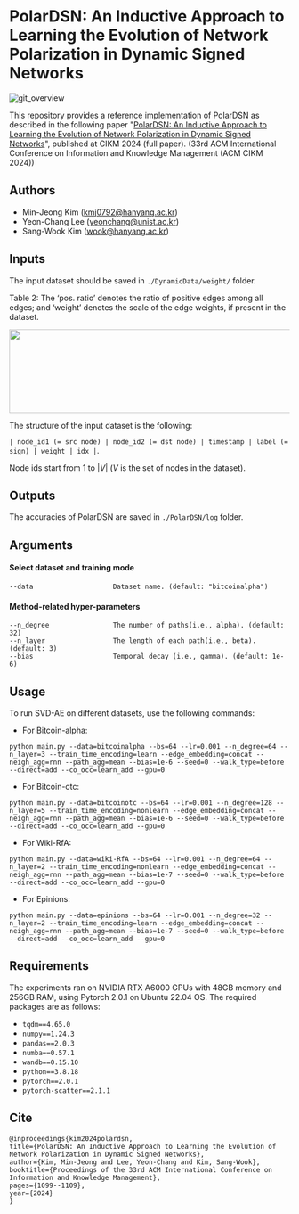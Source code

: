 # PolarDSN: An Inductive Approach to Learning the Evolution of Network Polarization in Dynamic Signed Networks

![git_overview](https://github.com/user-attachments/assets/5962613d-ddca-4f50-92ed-cbb8b69e2d89)

This repository provides a reference implementation of PolarDSN as described in the following paper "[PolarDSN: An Inductive Approach to Learning the Evolution of Network Polarization in Dynamic Signed Networks](https://doi.org/10.1145/3627673.3679654)", published at CIKM 2024 (full paper). (33rd ACM International Conference on Information and Knowledge Management (ACM CIKM 2024))

## Authors
- Min-Jeong Kim (kmj0792@hanyang.ac.kr)
- Yeon-Chang Lee (yeonchang@unist.ac.kr)
- Sang-Wook Kim (wook@hanyang.ac.kr)

## Inputs
The input dataset should be saved in ```./DynamicData/weight/``` folder. 

Table 2: The ‘pos. ratio’ denotes the ratio of positive edges among all edges; and ‘weight’ denotes the scale of the edge weights, if present in the dataset.

<img src = "https://github.com/user-attachments/assets/ca18507b-c120-44db-86a6-1d9caed4a9ba" width="600" height="150">

The structure of the input dataset is the following: 

```| node_id1 (= src node) | node_id2 (= dst node) | timestamp | label (= sign) | weight | idx |```.

Node ids start from 1 to |*V*| (*V* is the set of nodes in the dataset).

## Outputs
The accuracies of PolarDSN are saved in ```./PolarDSN/log``` folder. 

## Arguments
#### Select dataset and training mode 
```
--data                    Dataset name. (default: "bitcoinalpha")
```

#### Method-related hyper-parameters
```
--n_degree                The number of paths(i.e., alpha). (default: 32)
--n_layer                 The length of each path(i.e., beta). (default: 3)
--bias                    Temporal decay (i.e., gamma). (default: 1e-6)
```

## Usage
To run SVD-AE on different datasets, use the following commands:

+ For Bitcoin-alpha:
```
python main.py --data=bitcoinalpha --bs=64 --lr=0.001 --n_degree=64 --n_layer=3 --train_time_encoding=learn --edge_embedding=concat --neigh_agg=rnn --path_agg=mean --bias=1e-6 --seed=0 --walk_type=before --direct=add --co_occ=learn_add --gpu=0
```

+ For Bitcoin-otc:
```
python main.py --data=bitcoinotc --bs=64 --lr=0.001 --n_degree=128 --n_layer=5 --train_time_encoding=nonlearn --edge_embedding=concat --neigh_agg=rnn --path_agg=mean --bias=1e-6 --seed=0 --walk_type=before --direct=add --co_occ=learn_add --gpu=0
```

+ For Wiki-RfA:
```
python main.py --data=wiki-RfA --bs=64 --lr=0.001 --n_degree=64 --n_layer=2 --train_time_encoding=nonlearn --edge_embedding=concat --neigh_agg=rnn --path_agg=mean --bias=1e-7 --seed=0 --walk_type=before --direct=add --co_occ=learn_add --gpu=0
```

+ For Epinions:
```
python main.py --data=epinions --bs=64 --lr=0.001 --n_degree=32 --n_layer=2 --train_time_encoding=learn --edge_embedding=concat --neigh_agg=rnn --path_agg=mean --bias=1e-7 --seed=0 --walk_type=before --direct=add --co_occ=learn_add --gpu=0
```

## Requirements
The experiments ran on NVIDIA RTX A6000 GPUs with 48GB memory and 256GB RAM, using Pytorch 2.0.1 on Ubuntu 22.04 OS. 
The required packages are as follows:
- ```tqdm==4.65.0```
- ```numpy==1.24.3```   
- ```pandas==2.0.3```
- ```numba==0.57.1```
- ```wandb==0.15.10```
- ```python==3.8.18```
- ```pytorch==2.0.1```
- ```pytorch-scatter==2.1.1```


## Cite
  ```
  @inproceedings{kim2024polardsn,
  title={PolarDSN: An Inductive Approach to Learning the Evolution of Network Polarization in Dynamic Signed Networks},
  author={Kim, Min-Jeong and Lee, Yeon-Chang and Kim, Sang-Wook},
  booktitle={Proceedings of the 33rd ACM International Conference on Information and Knowledge Management},
  pages={1099--1109},
  year={2024}
}
  ```


